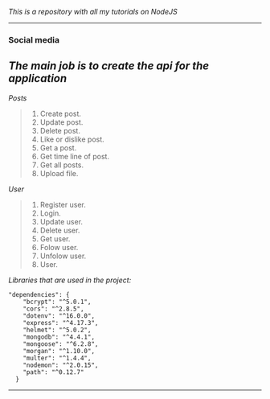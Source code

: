 *This is a repository with all my tutorials on NodeJS*

-------------------

### Social media

## *The main job is to create the api for the application*

*Posts*
> 1. Create post. 
> 2. Update post. 
> 3. Delete post.  
> 4. Like or dislike post. 
> 5. Get a post.  
> 6. Get time line of post. 
> 7. Get all posts. 
> 8. Upload file. 

*User*
> 1. Register user. 
> 2. Login. 
> 3. Update user. 
> 4. Delete user. 
> 5. Get user. 
> 6. Folow user. 
> 7. Unfolow user. 
> 8. User. 

*Libraries that are used in the project:*
```
"dependencies": {
    "bcrypt": "^5.0.1",
    "cors": "^2.8.5",
    "dotenv": "^16.0.0",
    "express": "^4.17.3",
    "helmet": "^5.0.2",
    "mongodb": "^4.4.1",
    "mongoose": "^6.2.8",
    "morgan": "^1.10.0",
    "multer": "^1.4.4",
    "nodemon": "^2.0.15",
    "path": "^0.12.7"
  }
```
-------------------
